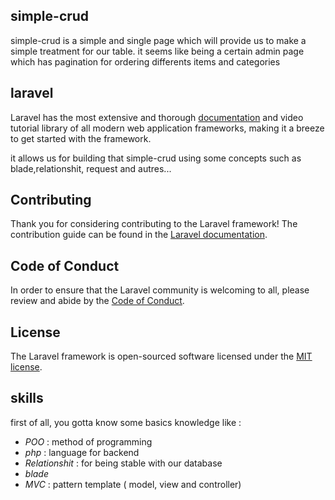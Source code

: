 

## simple-crud

simple-crud is a simple and single page which will provide us to make
a simple treatment for our table. it seems like being a certain admin
page which has pagination for ordering differents items and categories



## laravel

Laravel has the most extensive and thorough [documentation](https://laravel.com/docs) and video tutorial library of all modern web application frameworks, making it a breeze to get started with the framework.

it allows us for building that simple-crud using some concepts  such as blade,relationshit, request and autres...

## Contributing

Thank you for considering contributing to the Laravel framework! The contribution guide can be found in the [Laravel documentation](https://laravel.com/docs/contributions).

## Code of Conduct

In order to ensure that the Laravel community is welcoming to all, please review and abide by the [Code of Conduct](https://laravel.com/docs/contributions#code-of-conduct).


## License

The Laravel framework is open-sourced software licensed under the [MIT license](https://opensource.org/licenses/MIT).

## skills

first of all, you gotta know some basics knowledge like :
- *POO* : method of programming
- *php* : language for backend
- *Relationshit* : for being stable with our database
- *blade*
- *MVC* : pattern template ( model, view and controller)


